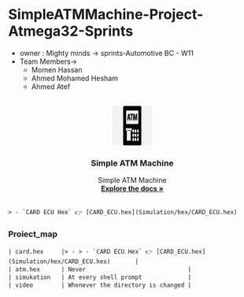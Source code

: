 # SimpleATMMachine-Project-Atmega32-Sprints
- owner : Mighty minds -> sprints-Automotive BC - W11
- Team Members->
    - Momen Hassan 
    - Ahmed Mohamed Hesham
    - Ahmed Atef
     <!-- PROJECT LOGO -->
<br />
<div align="center">
  <a href="https://github.com/github_username/repo_name">
    <img src="logo.png" alt="Logo" width="80" height="80">
  </a>

<h3 align="center">Simple ATM Machine</h3>

  <p align="center">
    Simple ATM Machine
    <br />
    <a href="https://github.com/TheGreatEtsh/SimpleATMMachine-Project-Atmega32-Sprints/tree/main/Documents"><strong>Explore the docs »</strong></a>
    <br />
    <br />
  </p>
</div>


    > - `CARD ECU Hex` 👉 [CARD_ECU.hex](Simulation/hex/CARD_ECU.hex)
### Proiect_map

    | card.hex     |> - > - `CARD ECU Hex` 👉 [CARD_ECU.hex](Simulation/hex/CARD_ECU.hex)       |
    | atm.hex      | Never                             |
    | simukation   | At every shell prompt             |
    | video        | Whenever the directory is changed |


